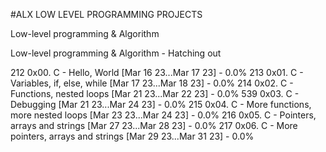 #ALX LOW LEVEL PROGRAMMING PROJECTS

Low-level programming & Algorithm

Low-level programming & Algorithm - Hatching out


212 0x00. C - Hello, World [Mar 16 23...Mar 17 23] - 0.0%
213 0x01. C - Variables, if, else, while [Mar 17 23...Mar 18 23] - 0.0%
214 0x02. C - Functions, nested loops [Mar 21 23...Mar 22 23] - 0.0%
539 0x03. C - Debugging [Mar 21 23...Mar 24 23] - 0.0%
215 0x04. C - More functions, more nested loops [Mar 23 23...Mar 24 23] - 0.0%
216 0x05. C - Pointers, arrays and strings [Mar 27 23...Mar 28 23] - 0.0%
217 0x06. C - More pointers, arrays and strings [Mar 29 23...Mar 31 23] - 0.0%
